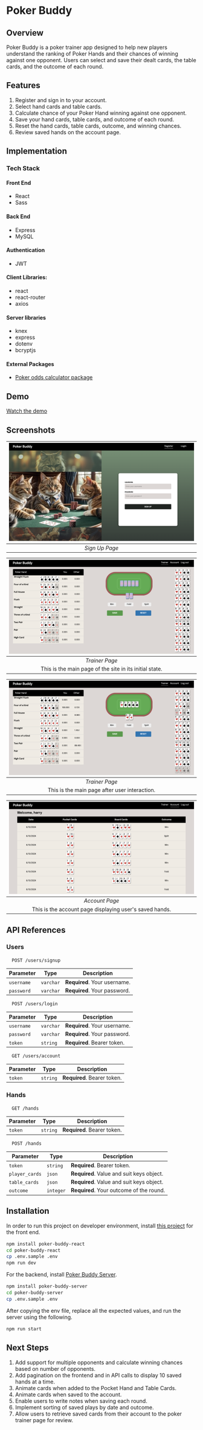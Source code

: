# Poker Buddy

## Overview
Poker Buddy is a poker trainer app designed to help new players understand the ranking of Poker Hands and their chances of winning against one opponent. Users can select and save their dealt cards, the table cards, and the outcome of each round.

## Features
1. Register and sign in to your account. 
2. Select hand cards and table cards. 
3. Calculate chance of your Poker Hand winning against one opponent. 
4. Save your hand cards, table cards, and outcome of each round. 
5. Reset the hand cards, table cards, outcome, and winning chances. 
6. Review saved hands on the account page. 

## Implementation

### Tech Stack

#### Front End 
- React 
- Sass 

#### Back End 
- Express
- MySQL

#### Authentication
- JWT


#### Client Libraries:  
- react  
- react-router  
- axios

#### Server libraries  
- knex  
- express  
- dotenv  
- bcryptjs

#### External Packages
- [Poker odds calculator package](https://www.npmjs.com/package/unknown-poker)

## Demo 

[Watch the demo](https://raw.githubusercontent.com/m2bhatt/poker-buddy-react/main/public/demo.mov)


## Screenshots

| ![Sign up Page](/readme_assets/register_page.png) |
| :--: |
| *Sign Up Page* |



| ![Trainer Page](/readme_assets/initial_state_loggedin.png) |
| :--: |
| *Trainer Page* |
| This is the main page of the site in its initial state. |

| ![Trainer Page](/readme_assets/user_input_state_loggedin.png) |
| :--: |
| *Trainer Page* |
| This is the main page after user interaction. |

| ![Account Page](/readme_assets/account_page.png) |
| :--: |
| *Account Page* |
| This is the account page displaying user's saved hands. |

## API References
### Users

```http
  POST /users/signup
```


| Parameter | Type | Description |
| --------- | ---- | ----------- |
| `username` | `varchar` | **Required**. Your username. |
| `password` | `varchar` | **Required**. Your password. |

```http
  POST /users/login
```


| Parameter | Type | Description |
| --------- | ---- | ----------- |
| `username` | `varchar` | **Required**. Your username. |
| `password` | `varchar` | **Required**. Your password. |
| `token` | `string` | **Required**. Bearer token. |

```http
  GET /users/account
```


| Parameter | Type | Description |
| --------- | ---- | ----------- |
| `token` | `string` | **Required**. Bearer token. |

### Hands

```http
  GET /hands
```


| Parameter | Type | Description |
| --------- | ---- | ----------- |
| `token` | `string` | **Required**. Bearer token. |

```http
  POST /hands
```


| Parameter | Type | Description |
| --------- | ---- | ----------- |
| `token` | `string` | **Required**. Bearer token. |
| `player_cards` | `json` | **Required**. Value and suit keys object. |
| `table_cards` | `json` |  **Required**. Value and suit keys object. |
| `outcome` | `integer` | **Required**. Your outcome of the round. |

## Installation 
In order to run this project on developer environment, install [this project](https://github.com/m2bhatt/poker-buddy-react) for the front end. 

```bash 
npm install poker-buddy-react 
cd poker-buddy-react
cp .env.sample .env
npm run dev
```

For the backend, install [Poker Buddy Server](https://github.com/m2bhatt/poker-buddy-server). 

```bash
npm install poker-buddy-server
cd poker-buddy-server
cp .env.sample .env
```

After copying the env file, replace all the expected values, and run the server using the following. 

```bash
npm run start 
```

## Next Steps
1. Add support for multiple opponents and calculate winning chances based on number of opponents. 
2. Add pagination on the frontend and in API calls to display 10 saved hands at a time.
3. Animate cards when added to the Pocket Hand and Table Cards. 
4. Animate cards when saved to the account.
5. Enable users to write notes when saving each round. 
6. Implement sorting of saved plays by date and outcome.
7. Allow users to retrieve saved cards from their account to the poker trainer page for review. 
